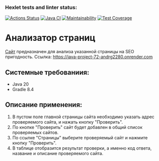 ### Hexlet tests and linter status:
[![Actions Status](https://github.com/andrg2280/java-project-72/actions/workflows/hexlet-check.yml/badge.svg)](https://github.com/andrg2280/java-project-72/actions)
[![Java CI](https://github.com/andrg2280/java-project-72/actions/workflows/main.yml/badge.svg)](https://github.com/andrg2280/java-project-72/actions/workflows/main.yml)
[![Maintainability](https://api.codeclimate.com/v1/badges/bc953fb0ab378995dab3/maintainability)](https://codeclimate.com/github/hexlet-boilerplates/java-project-72/maintainability)
[![Test Coverage](https://api.codeclimate.com/v1/badges/bc953fb0ab378995dab3/test_coverage)](https://codeclimate.com/github/hexlet-boilerplates/java-project-72/test_coverage)

# Анализатор страниц
[Сайт](https://java-project-72-andrg2280.onrender.com) предназначен для анализа указанной страницы на SEO пригодность. Ссылка: https://java-project-72-andrg2280.onrender.com

## Системные требованиия:
 * Java 20
 * Gradle 8.4

## Описание применения:
1. В пустом поле главной страницы сайта необходимо указать адрес проверяемого сайта, и нажать кнопку "Проверить".
2. По кнопке "Проверить" сайт будет добавлен в общий список проверяемых сайтов.
3. По ссылке "Страницы" выберите проверяемый сайт и нажмите кнопку "Проверить".
4. В таблице отобразится результат проверки, а именно код ответа, название и описание проверяемого сайта.
